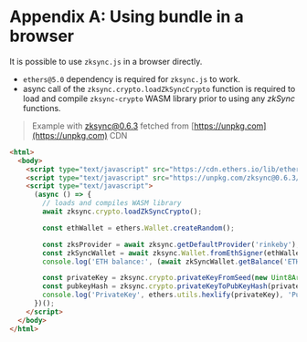 # Appendix A: Using bundle in a browser

It is possible to use `zksync.js` in a browser directly.

- `ethers@5.0` dependency is required for `zksync.js` to work.
- async call of the `zksync.crypto.loadZkSyncCrypto` function is required
  to load and compile `zksync-crypto` WASM library prior to using any _zkSync_ functions.

> Example with zksync@0.6.3 fetched from [https://unpkg.com](https://unpkg.com) CDN

```html
<html>
  <body>
    <script type="text/javascript" src="https://cdn.ethers.io/lib/ethers-5.0.umd.min.js"></script>
    <script type="text/javascript" src="https://unpkg.com/zksync@0.6.3/dist/main.js"></script>
    <script type="text/javascript">
      (async () => {
        // loads and compiles WASM library
        await zksync.crypto.loadZkSyncCrypto();

        const ethWallet = ethers.Wallet.createRandom();

        const zksProvider = await zksync.getDefaultProvider('rinkeby');
        const zkSyncWallet = await zksync.Wallet.fromEthSigner(ethWallet, zksProvider);
        console.log('ETH balance:', (await zkSyncWallet.getBalance('ETH')).toString());

        const privateKey = zksync.crypto.privateKeyFromSeed(new Uint8Array(32));
        const pubkeyHash = zksync.crypto.privateKeyToPubKeyHash(privateKey);
        console.log('PrivateKey', ethers.utils.hexlify(privateKey), 'PubkeyHash', pubkeyHash);
      })();
    </script>
  </body>
</html>
```
